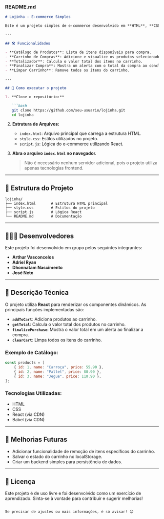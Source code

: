 ### README.md

```markdown
# Lojinha - E-commerce Simples

Este é um projeto simples de e-commerce desenvolvido em **HTML**, **CSS** e **React**. O objetivo é demonstrar funcionalidades básicas de um sistema de loja online, incluindo um catálogo de produtos, carrinho de compras, finalização de compra e a opção de limpar o carrinho.

---

## 🛠️ Funcionalidades

- **Catálogo de Produtos**: Lista de itens disponíveis para compra.
- **Carrinho de Compras**: Adicione e visualize os produtos selecionados.
- **Totalizador**: Calcula o valor total dos itens no carrinho.
- **Finalizar Compra**: Mostra um alerta com o total da compra ao concluir.
- **Limpar Carrinho**: Remove todos os itens do carrinho.

---

## 🚀 Como executar o projeto

1. **Clone o repositório:**

   ```bash
   git clone https://github.com/seu-usuario/lojinha.git
   cd lojinha
   ```

2. **Estrutura de Arquivos:**
   - `index.html`: Arquivo principal que carrega a estrutura HTML.
   - `style.css`: Estilos utilizados no projeto.
   - `script.js`: Lógica do e-commerce utilizando React.

3. **Abra o arquivo `index.html` no navegador.**

   > Não é necessário nenhum servidor adicional, pois o projeto utiliza apenas tecnologias frontend.

---

## 📂 Estrutura do Projeto

```
lojinha/
├── index.html       # Estrutura HTML principal
├── style.css        # Estilos do projeto
├── script.js        # Lógica React
└── README.md        # Documentação
```

---

## 🧑‍🤝‍🧑 Desenvolvedores

Este projeto foi desenvolvido em grupo pelos seguintes integrantes:

- **Arthur Vasconcelos**
- **Adriel Ryan**
- **Dhonnatam Nascimento**
- **José Neto**

---

## 📝 Descrição Técnica

O projeto utiliza **React** para renderizar os componentes dinâmicos. As principais funções implementadas são:

- **`addToCart`**: Adiciona produtos ao carrinho.
- **`getTotal`**: Calcula o valor total dos produtos no carrinho.
- **`finalizePurchase`**: Mostra o valor total em um alerta ao finalizar a compra.
- **`clearCart`**: Limpa todos os itens do carrinho.

### Exemplo de Catálogo:
```javascript
const products = [
    { id: 1, name: "Carroça", price: 55.90 },
    { id: 2, name: "Pallet", price: 80.90 },
    { id: 3, name: "Jegue", price: 110.90 },
];
```

### Tecnologias Utilizadas:
- HTML
- CSS
- React (via CDN)
- Babel (via CDN)

---

## 🌟 Melhorias Futuras

- Adicionar funcionalidade de remoção de itens específicos do carrinho.
- Salvar o estado do carrinho no localStorage.
- Criar um backend simples para persistência de dados.

---

## 📜 Licença

Este projeto é de uso livre e foi desenvolvido como um exercício de aprendizado. Sinta-se à vontade para contribuir e sugerir melhorias!
``` 

Se precisar de ajustes ou mais informações, é só avisar! 😊

